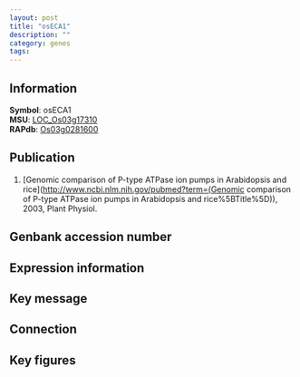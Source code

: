 ```yaml
---
layout: post
title: "osECA1"
description: ""
category: genes
tags: 
---
```


## Information
__Symbol__: osECA1  
__MSU__: [LOC_Os03g17310](http://rice.plantbiology.msu.edu/cgi-bin/ORF_infopage.cgi?orf=LOC_Os03g17310)  
__RAPdb__: [Os03g0281600](http://rapdb.dna.affrc.go.jp/viewer/gbrowse_details/irgsp1?name=Os03g0281600)  

## Publication
1. [Genomic comparison of P-type ATPase ion pumps in Arabidopsis and rice](http://www.ncbi.nlm.nih.gov/pubmed?term=(Genomic comparison of P-type ATPase ion pumps in Arabidopsis and rice%5BTitle%5D)), 2003, Plant Physiol.

## Genbank accession number

## Expression information

## Key message

## Connection

## Key figures


